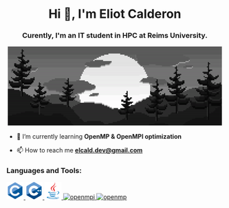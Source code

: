 <h1 align="center">Hi 👋, I'm Eliot Calderon</h1>
<h3 align="center">Curently, I'm an IT student in HPC at Reims University.</h3>

<p align="center">
  <img src="/img/animated-pixelart-crop.gif" alt="openmp" width="" height=""/>
</p>

- 🌱 I’m currently learning **OpenMP & OpenMPI optimization**

- 📫 How to reach me **elcald.dev@gmail.com**



<h3 align="left">Languages and Tools:</h3>
<p align="left"> <a href="https://www.cprogramming.com/" target="_blank" rel="noreferrer"> <img src="https://raw.githubusercontent.com/devicons/devicon/master/icons/c/c-original.svg" alt="c" width="40" height="40"/> </a> <a href="https://www.w3schools.com/cpp/" target="_blank" rel="noreferrer"> <img src="https://raw.githubusercontent.com/devicons/devicon/master/icons/cplusplus/cplusplus-original.svg" alt="cplusplus" width="40" height="40"/> </a> <a href="https://www.java.com" target="_blank" rel="noreferrer"> <img src="https://raw.githubusercontent.com/devicons/devicon/master/icons/java/java-original.svg" alt="java" width="40" height="40"/> </a> <a href="https://www.open-mpi.org" target="_blank" rel="noreferrer"> <img src="https://www.open-mpi.org/images/open-mpi-logo.png" alt="openmpi" width="40" height="40"/> </a> <a href="https://www.openmp.org" target="_blank" rel="noreferrer"> <img src="https://www.openmp.org/wp-content/uploads/openmp-header-logo-100h.png" alt="openmp" width="" height="30"/> </a> </p>
